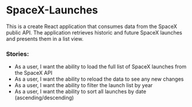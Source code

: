 # SpaceX-Launches

This is a create React application that consumes data from the SpaceX public API. The application retrieves historic and future SpaceX launches and presents them in a list view.

### Stories:

- As a user, I want the ability to load the full list of SpaceX launches from the SpaceX API
- As a user, I want the ability to reload the data to see any new changes
- As a user, I want the ability to filter the launch list by year
- As a user, I want the ability to sort all launches by date (ascending/descending)
